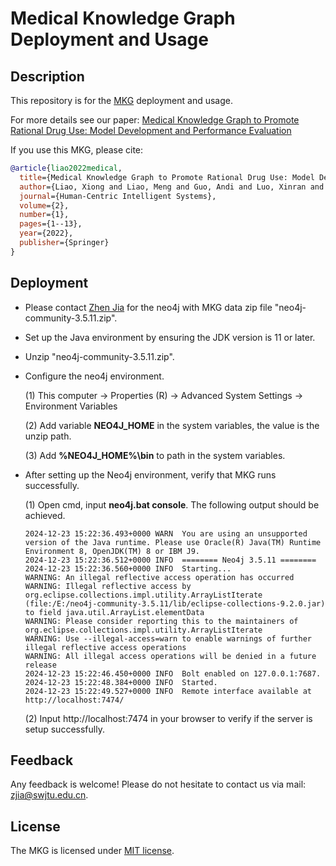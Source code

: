 # Medical Knowledge Graph Deployment and Usage

Description
------
This repository is for the [MKG](https://link.springer.com/content/pdf/10.1007/s44230-022-00005-z.pdf) deployment and usage. 

For more details see our paper: [Medical Knowledge Graph to Promote Rational Drug Use: Model
Development and Performance Evaluation](https://link.springer.com/content/pdf/10.1007/s44230-022-00005-z.pdf) 

If you use this MKG, please cite:
```bibtex
@article{liao2022medical,
  title={Medical Knowledge Graph to Promote Rational Drug Use: Model Development and Performance Evaluation},
  author={Liao, Xiong and Liao, Meng and Guo, Andi and Luo, Xinran and Li, Ziwei and Chen, Weiyuan and Li, Tianrui and Du, Shengdong and Jia, Zhen},
  journal={Human-Centric Intelligent Systems},
  volume={2},
  number={1},
  pages={1--13},
  year={2022},
  publisher={Springer}
}
```

## Deployment

 - Please contact [Zhen Jia](mailto:zjia@swjtu.edu.cn) for the neo4j with MKG data zip file "neo4j-community-3.5.11.zip".

 - Set up the Java environment by ensuring the JDK version is 11 or later.

 - Unzip "neo4j-community-3.5.11.zip". 

 - Configure the neo4j environment.

   (1) This computer → Properties (R) → Advanced System Settings → Environment Variables

   (2) Add variable **NEO4J_HOME** in the system variables, the value is the unzip path.

   (3) Add **%NEO4J_HOME%\bin** to path in the system variables.			 

 - After setting up the Neo4j environment, verify that MKG runs successfully.

   (1) Open cmd, input **neo4j.bat console**. The following output should be achieved.

   ```
   2024-12-23 15:22:36.493+0000 WARN  You are using an unsupported version of the Java runtime. Please use Oracle(R) Java(TM) Runtime Environment 8, OpenJDK(TM) 8 or IBM J9.
   2024-12-23 15:22:36.512+0000 INFO  ======== Neo4j 3.5.11 ========
   2024-12-23 15:22:36.560+0000 INFO  Starting...
   WARNING: An illegal reflective access operation has occurred
   WARNING: Illegal reflective access by org.eclipse.collections.impl.utility.ArrayListIterate (file:/E:/neo4j-community-3.5.11/lib/eclipse-collections-9.2.0.jar) to field java.util.ArrayList.elementData
   WARNING: Please consider reporting this to the maintainers of org.eclipse.collections.impl.utility.ArrayListIterate
   WARNING: Use --illegal-access=warn to enable warnings of further illegal reflective access operations
   WARNING: All illegal access operations will be denied in a future release
   2024-12-23 15:22:46.450+0000 INFO  Bolt enabled on 127.0.0.1:7687.
   2024-12-23 15:22:48.384+0000 INFO  Started.
   2024-12-23 15:22:49.527+0000 INFO  Remote interface available at http://localhost:7474/
   ```

   (2) Input http://localhost:7474 in your browser to verify if the server is setup successfully.

## Feedback
Any feedback is welcome! Please do not hesitate to contact us via mail: zjia@swjtu.edu.cn.

## License
The MKG is licensed under [MIT license](LICENSE).